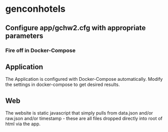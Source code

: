 # genconhotels
## Configure app/gchw2.cfg with appropriate parameters
### Fire off in Docker-Compose

## Application
The Application is configured with Docker-Compose automatically. Modify the settings in docker-compose to get desired results.

## Web
The website is static javascript that simply pulls from data.json and/or raw.json and/or timestamp - these are all files dropped directly into root of html via the app.
